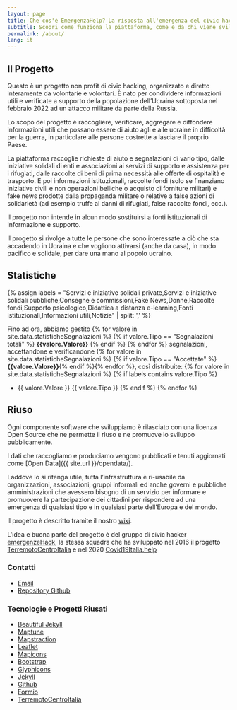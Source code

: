 ```yaml
---
layout: page
title: Che cos'è EmergenzaHelp? La risposta all'emergenza del civic hacking
subtitle: Scopri come funziona la piattaforma, come e da chi viene sviluppata
permalink: /about/
lang: it
---
```

  
## Il Progetto

Questo è un progetto non profit di civic hacking, organizzato e diretto interamente da volontarie e volontari. È nato per condividere informazioni utili e verificate a supporto della popolazione dell’Ucraina sottoposta nel febbraio 2022 ad un attacco militare da parte della Russia.

Lo scopo del progetto è raccogliere, verificare, aggregare e diffondere informazioni utili che possano essere di aiuto agli e alle ucraine in difficoltà per la guerra, in particolare alle persone costrette a lasciare il proprio Paese. 

La piattaforma raccoglie richieste di aiuto e segnalazioni di vario tipo, dalle iniziative solidali di enti e associazioni ai servizi di supporto e assistenza per i rifugiati, dalle raccolte di beni di prima necessità alle offerte di ospitalità e trasporto. E poi informazioni istituzionali, raccolte fondi (solo se finanziano iniziative civili e non operazioni belliche o acquisto di forniture militari) e fake news prodotte dalla propaganda militare o relative a false azioni di solidarietà (ad esempio truffe ai danni di rifugiati, false raccolte fondi, ecc.).  

Il progetto non intende in alcun modo sostituirsi a fonti istituzionali di informazione e supporto.

Il progetto si rivolge a tutte le persone che sono interessate a ciò che sta accadendo in Ucraina e che vogliono attivarsi (anche da casa), in modo pacifico e solidale, per dare una mano al popolo ucraino.


## Statistiche

{% assign labels = "Servizi e iniziative solidali private,Servizi e iniziative solidali pubbliche,Consegne e commissioni,Fake News,Donne,Raccolte fondi,Supporto psicologico,Didattica a distanza e-learning,Fonti istituzionali,Informazioni utili,Notizie" | split: ',' %}

Fino ad ora, abbiamo gestito
{% for valore in site.data.statisticheSegnalazioni %} {% if valore.Tipo == "Segnalazioni totali" %} <b>{{valore.Valore}}</b> {% endif %} {% endfor %} segnalazioni, accettandone e verificandone {% for valore in site.data.statisticheSegnalazioni %} {% if valore.Tipo == "Accettate" %} <b>{{valore.Valore}}</b>{% endif %}{% endfor %}, così distribuite:
{% for valore in site.data.statisticheSegnalazioni %} {% if labels contains valore.Tipo %}
- {{ valore.Valore }} {{ valore.Tipo }} {% endif %} {% endfor %}

## Riuso

Ogni componente software che sviluppiamo è rilasciato con una licenza Open Source che ne permette il riuso e ne promuove lo sviluppo pubblicamente.

I dati che raccogliamo e produciamo vengono pubblicati e tenuti aggiornati come [Open Data]({{ site.url }}/opendata/).

Laddove lo si ritenga utile, tutta l’infrastruttura è ri-usabile da organizzazioni, associazioni, gruppi informali ed anche governi e pubbliche amministrazioni che avessero bisogno di un servizio per informare e promuovere la partecipazione dei cittadini per rispondere ad una emergenza di qualsiasi tipo e in qualsiasi parte dell’Europa e del mondo.

Il progetto è descritto tramite il nostro [wiki](https://github.com/emergenzeHack/europehelp.info/wiki).

L'idea e buona parte del progetto è del gruppo di civic hacker [emergenzeHack](https://emergenzehack.github.io), la stessa squadra che ha sviluppato nel 2016 il progetto [TerremotoCentroItalia](https://www.terremotocentroitalia.info) e nel 2020 [Covid19Italia.help](https://www.covid19italia.help)


### Contatti

- [Email](mailto:europehelp.info@gmail.com)
- [Repository Github](https://github.com/emergenzeHack/europehelp.info)

### Tecnologie e Progetti Riusati

- [Beautiful Jekyll](https://deanattali.com/beautiful-jekyll/)
- [Maptune](https://github.com/gjrichter/maptune)
- [Mapstraction](http://mapstraction.com)
- [Leaflet](http://leafletjs.com)
- [Mapicons](http://mapicons.nicolasmollet.com)
- [Bootstrap](http://getbootstrap.com/)
- [Glyphicons](http://glyphicons.com)
- [Jekyll](https://jekyllrb.com/)
- [Github](http://www.github.com)
- [Formio](https://formio.github.io/formio.js/#)
- [TerremotoCentroItalia](http://www.terremotocentroitalia.info)


